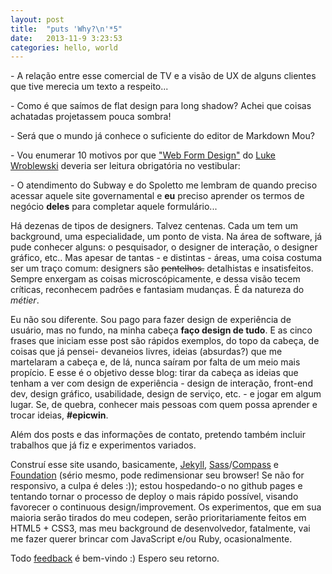 ```yaml
---
layout: post
title:  "puts 'Why?\n'*5"
date:   2013-11-9 3:23:53
categories: hello, world
---
```


\- A relação entre esse comercial de TV e a visão de UX de alguns clientes que tive merecia um texto a respeito...

\- Como é que saímos de flat design para long shadow? Achei que coisas achatadas projetassem pouca sombra!

\- Será que o mundo já conhece o suficiente do editor de Markdown Mou?

\- Vou enumerar 10 motivos por que ["Web Form Design"](http://www.lukew.com/resources/web_form_design.asp) do [Luke Wroblewski](http://www.lukew.com/) deveria ser leitura obrigatória no vestibular:

\- O atendimento do Subway e do Spoletto me lembram de quando preciso acessar aquele site governamental e **eu** preciso aprender os termos de negócio **deles** para completar aquele formulário...

Há dezenas de tipos de designers. Talvez centenas. Cada um tem um background, uma especialidade, um ponto de vista. Na área de software, já pude conhecer alguns: o pesquisador, o designer de interação, o designer gráfico, etc.. Mas apesar de tantas - e distintas - áreas, uma coisa costuma ser um traço comum: designers são ~~pentelhos.~~ detalhistas e insatisfeitos. Sempre enxergam as coisas microscópicamente, e dessa visão tecem críticas, reconhecem padrões e fantasiam mudanças. É da natureza do *métier*.

Eu não sou diferente. Sou pago para fazer design de experiência de usuário, mas no fundo, na minha cabeça **faço design de tudo**. E as cinco frases que iniciam esse post são rápidos exemplos, do topo da cabeça, de coisas que já pensei- devaneios livres, ideias (absurdas?) que me martelaram a cabeça e, de lá, nunca saíram por falta de um meio mais propício. E esse é o objetivo desse blog: tirar da cabeça as ideias que tenham a ver com design de experiência - design de interação, front-end dev, design gráfico, usabilidade, design de serviço, etc. -  e jogar em algum lugar. Se, de quebra, conhecer mais pessoas com quem possa aprender e trocar ideias, **#epicwin**. 

Além dos posts e das informações de contato, pretendo também incluir trabalhos que já fiz e experimentos variados.

Construí esse site usando, basicamente, [Jekyll](http://jekyllrb.com/), [Sass](http://sass-lang.com/)/[Compass](http://compass-style.org/) e [Foundation](http://foundation.zurb.com/) (sério mesmo, pode redimensionar seu browser! Se não for responsivo, a culpa é deles :)); estou hospedando-o no github pages e tentando tornar o processo de deploy o mais rápido possível, visando favorecer o continuous design/improvement. Os experimentos, que em sua maioria serão tirados do meu codepen, serão prioritariamente feitos em HTML5 + CSS3, mas meu background de desenvolvedor, fatalmente, vai me fazer querer brincar com JavaScript e/ou Ruby, ocasionalmente.

Todo [feedback](https://mail.google.com/mail?view=cm&tf=0&to=gabriel@albo.com.br) é bem-vindo :) Espero seu retorno. 